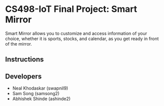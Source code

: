 # CS498-IoT Final Project: Smart Mirror

Smart Mirror allows you to customize and access information of your choice, whether it is sports, stocks, and calendar, as you get ready in front of the mirror.

## Instructions


## Developers
- Neal Khodaskar (swapnil9)
- Sam Song (samsong2)
- Abhishek Shinde (ashinde2)
